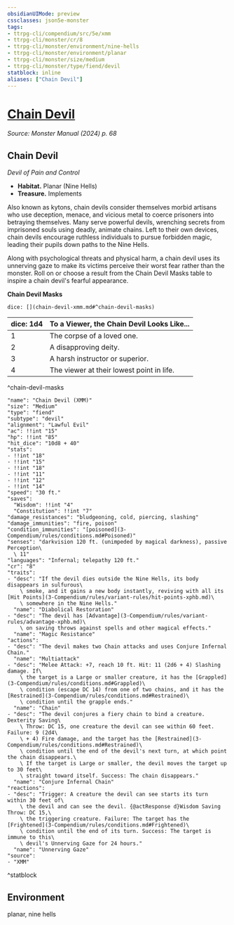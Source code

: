 ```yaml
---
obsidianUIMode: preview
cssclasses: json5e-monster
tags:
- ttrpg-cli/compendium/src/5e/xmm
- ttrpg-cli/monster/cr/8
- ttrpg-cli/monster/environment/nine-hells
- ttrpg-cli/monster/environment/planar
- ttrpg-cli/monster/size/medium
- ttrpg-cli/monster/type/fiend/devil
statblock: inline
aliases: ["Chain Devil"]
---
```

# [Chain Devil](3-Compendium\bestiary\fiend/chain-devil-xmm.md)
*Source: Monster Manual (2024) p. 68*  

## Chain Devil

*Devil of Pain and Control*

- **Habitat.** Planar (Nine Hells)  
- **Treasure.** Implements  

Also known as kytons, chain devils consider themselves morbid artisans who use deception, menace, and vicious metal to coerce prisoners into betraying themselves. Many serve powerful devils, wrenching secrets from imprisoned souls using deadly, animate chains. Left to their own devices, chain devils encourage ruthless individuals to pursue forbidden magic, leading their pupils down paths to the Nine Hells.

Along with psychological threats and physical harm, a chain devil uses its unnerving gaze to make its victims perceive their worst fear rather than the monster. Roll on or choose a result from the Chain Devil Masks table to inspire a chain devil's fearful appearance.

**Chain Devil Masks**

`dice: [](chain-devil-xmm.md#^chain-devil-masks)`

| dice: 1d4 | To a Viewer, the Chain Devil Looks Like... |
|-----------|--------------------------------------------|
| 1 | The corpse of a loved one. |
| 2 | A disapproving deity. |
| 3 | A harsh instructor or superior. |
| 4 | The viewer at their lowest point in life. |
^chain-devil-masks

```statblock
"name": "Chain Devil (XMM)"
"size": "Medium"
"type": "fiend"
"subtype": "devil"
"alignment": "Lawful Evil"
"ac": !!int "15"
"hp": !!int "85"
"hit_dice": "10d8 + 40"
"stats":
- !!int "18"
- !!int "15"
- !!int "18"
- !!int "11"
- !!int "12"
- !!int "14"
"speed": "30 ft."
"saves":
  "Wisdom": !!int "4"
  "Constitution": !!int "7"
"damage_resistances": "bludgeoning, cold, piercing, slashing"
"damage_immunities": "fire, poison"
"condition_immunities": "[poisoned](3-Compendium/rules/conditions.md#Poisoned)"
"senses": "darkvision 120 ft. (unimpeded by magical darkness), passive Perception\
  \ 11"
"languages": "Infernal; telepathy 120 ft."
"cr": "8"
"traits":
- "desc": "If the devil dies outside the Nine Hells, its body disappears in sulfurous\
    \ smoke, and it gains a new body instantly, reviving with all its [Hit Points](3-Compendium/rules/variant-rules/hit-points-xphb.md)\
    \ somewhere in the Nine Hells."
  "name": "Diabolical Restoration"
- "desc": "The devil has [Advantage](3-Compendium/rules/variant-rules/advantage-xphb.md)\
    \ on saving throws against spells and other magical effects."
  "name": "Magic Resistance"
"actions":
- "desc": "The devil makes two Chain attacks and uses Conjure Infernal Chain."
  "name": "Multiattack"
- "desc": "Melee Attack: +7, reach 10 ft. Hit: 11 (2d6 + 4) Slashing damage. If\
    \ the target is a Large or smaller creature, it has the [Grappled](3-Compendium/rules/conditions.md#Grappled)\
    \ condition (escape DC 14) from one of two chains, and it has the [Restrained](3-Compendium/rules/conditions.md#Restrained)\
    \ condition until the grapple ends."
  "name": "Chain"
- "desc": "The devil conjures a fiery chain to bind a creature. Dexterity Saving\
    \ Throw: DC 15, one creature the devil can see within 60 feet. Failure: 9 (2d4\
    \ + 4) Fire damage, and the target has the [Restrained](3-Compendium/rules/conditions.md#Restrained)\
    \ condition until the end of the devil's next turn, at which point the chain disappears.\
    \ If the target is Large or smaller, the devil moves the target up to 30 feet\
    \ straight toward itself. Success: The chain disappears."
  "name": "Conjure Infernal Chain"
"reactions":
- "desc": "Trigger: A creature the devil can see starts its turn within 30 feet of\
    \ the devil and can see the devil. {@actResponse d}Wisdom Saving Throw: DC 15,\
    \ the triggering creature. Failure: The target has the [Frightened](3-Compendium/rules/conditions.md#Frightened)\
    \ condition until the end of its turn. Success: The target is immune to this\
    \ devil's Unnerving Gaze for 24 hours."
  "name": "Unnerving Gaze"
"source":
- "XMM"
```
^statblock

## Environment

planar, nine hells